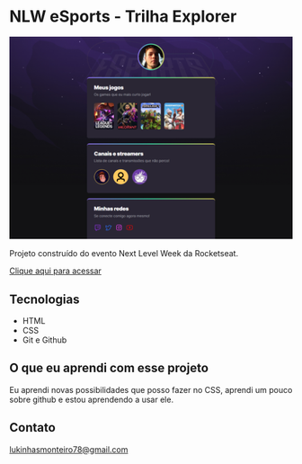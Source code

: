 # NLW eSports - Trilha Explorer

![preview](./.github/preview.png)

Projeto construído do evento Next Level Week da Rocketseat.

[Clique aqui para acessar](https://lucasg0m9s.github.io/nlw-esports-explorer/)

## Tecnologias

- HTML
- CSS
- Git e Github

## O que eu aprendi com esse projeto

Eu aprendi novas possibilidades que posso fazer no CSS, aprendi um pouco sobre github e estou aprendendo a usar ele.

## Contato

lukinhasmonteiro78@gmail.com